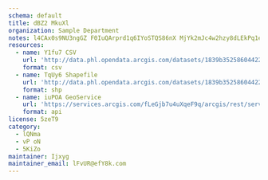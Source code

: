 ```yaml
---
schema: default
title: dBZ2 MkuXl 
organization: Sample Department 
notes: l4CAx0s9NU3ngGZ F0IuQArprd1q6IYoSTQS86nX MjYk2mJc4w2hzy8dLEkPq1eiFsR5cO9CtHRb7VPByvfNbUgo3aOKheKBf7m 
resources:
  - name: Y1fu7 CSV
    url: 'http://data.phl.opendata.arcgis.com/datasets/1839b35258604422b0b520cbb668df0d_0.csv'
    format: csv
  - name: TqUy6 Shapefile
    url: 'http://data.phl.opendata.arcgis.com/datasets/1839b35258604422b0b520cbb668df0d_0.zip'
    format: shp
  - name: iuPOA GeoService
    url: 'https://services.arcgis.com/fLeGjb7u4uXqeF9q/arcgis/rest/services/Air_Monitoring_Stations/FeatureServer/0/query'
    format: api
license: 5zeT9 
category:
  - lQNma 
  - vP oN 
  - 5KiZo 
maintainer: Ijxyg  
maintainer_email: lFvUR@efY8k.com
---
```

